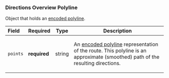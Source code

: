 <!--- This is a generated file, do not edit! -->
<!--- [START maps_http_schema_directionsoverviewpolyline] -->
<h3 class="schema-object" id="DirectionsOverviewPolyline">Directions Overview Polyline</h3>

Object that holds an [encoded polyline](https://developers.google.com/maps/documentation/utilities/polylinealgorithm).

| Field    | Required     | Type   | Description                                                                                                                                                                                                                                                                    |
| :------- | ------------ | ------ | ------------------------------------------------------------------------------------------------------------------------------------------------------------------------------------------------------------------------------------------------------------------------------ |
| `points` | **required** | string | <div class="nonref-property-description"><p>An <a href="https://developers.google.com/maps/documentation/utilities/polylinealgorithm">encoded polyline</a> representation of the route. This polyline is an approximate (smoothed) path of the resulting directions.</p></div> |

<!--- [END maps_http_schema_directionsoverviewpolyline] -->
